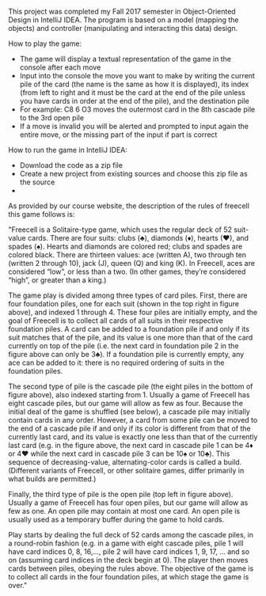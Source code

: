 This project was completed my Fall 2017 semester in Object-Oriented Design in IntelliJ IDEA. The program is based on a model (mapping the objects) and controller (manipulating and interacting this data) design.

How to play the game:
- The game will display a textual representation of the game in the console after each move
- Input into the console the move you want to make by writing the current pile of the card (the name is the same as how it is displayed), its index (from left to right and it must be the card at the end of the pile unless you have cards in order at the end of the pile), and the destination pile
- For example: C8 6 O3 moves the outermost card in the 8th cascade pile to the 3rd open pile
- If a move is invalid you will be alerted and prompted to input again the entire move, or the missing part of the input if part is correct

How to run the game in IntelliJ IDEA:
- Download the code as a zip file
- Create a new project from existing sources and choose this zip file as the source
- 

 As provided by our course website, the description of the rules of freecell this game follows is:

"Freecell is a Solitaire-type game, which uses the regular deck of 52 suit-value cards. There are four suits: clubs (♣), diamonds (♦), hearts (♥), and spades (♠). Hearts and diamonds are colored red; clubs and spades are colored black. There are thirteen values: ace (written A), two through ten (written 2 through 10), jack (J), queen (Q) and king (K). In Freecell, aces are considered “low”, or less than a two. (In other games, they’re considered “high”, or greater than a king.)

The game play is divided among three types of card piles. First, there are four foundation piles, one for each suit (shown in the top right in figure above), and indexed 1 through 4. These four piles are initially empty, and the goal of Freecell is to collect all cards of all suits in their respective foundation piles. A card can be added to a foundation pile if and only if its suit matches that of the pile, and its value is one more than that of the card currently on top of the pile (i.e. the next card in foundation pile 2 in the figure above can only be 3♣). If a foundation pile is currently empty, any ace can be added to it: there is no required ordering of suits in the foundation piles.

The second type of pile is the cascade pile (the eight piles in the bottom of figure above), also indexed starting from 1. Usually a game of Freecell has eight cascade piles, but our game will allow as few as four. Because the initial deal of the game is shuffled (see below), a cascade pile may initially contain cards in any order. However, a card from some pile can be moved to the end of a cascade pile if and only if its color is different from that of the currently last card, and its value is exactly one less than that of the currently last card (e.g. in the figure above, the next card in cascade pile 1 can be 4♦ or 4♥ while the next card in cascade pile 3 can be 10♠ or 10♣). This sequence of decreasing-value, alternating-color cards is called a build. (Different variants of Freecell, or other solitaire games, differ primarily in what builds are permitted.)

Finally, the third type of pile is the open pile (top left in figure above). Usually a game of Freecell has four open piles, but our game will allow as few as one. An open pile may contain at most one card. An open pile is usually used as a temporary buffer during the game to hold cards.

Play starts by dealing the full deck of 52 cards among the cascade piles, in a round-robin fashion (e.g. in a game with eight cascade piles, pile 1 will have card indices 0, 8, 16,..., pile 2 will have card indices 1, 9, 17, ... and so on (assuming card indices in the deck begin at 0). The player then moves cards between piles, obeying the rules above. The objective of the game is to collect all cards in the four foundation piles, at which stage the game is over."
